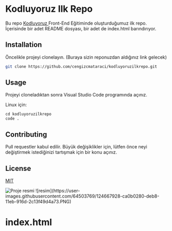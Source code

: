 # **Kodluyoruz Ilk Repo**
Bu repo <a href="https://www.kodluyoruz.org/"> Kodluyoruz </a> Front-End Eğitiminde oluşturduğumuz ilk repo. İçerisinde bir adet README dosyası, bir adet de index.html barındırıyor.

## Installation
Öncelikle projeyi clonelayın. (Buraya sizin reponuzdan aldığınız link gelecek)

```bash
git clone https://github.com/cengizcmataraci/kodluyoruzilkrepo.git
```

## Usage

Projeyi cloneladıktan sonra Visual Studio Code programında açınız.

Linux için:
```linux
cd kodluyoruzilkrepo
code .
```

## Contributing
Pull requestler kabul edilir. Büyük değişiklikler için, lütfen önce neyi değiştirmek istediğinizi tartışmak için bir konu açınız.


## License
[MIT](https://choosealicense.com/licenses/mit/)


<img src="C:\Users\Sinem\Desktop\resim.jpg" alt="Proje resmi"/>
![resim](https://user-images.githubusercontent.com/64503769/124667928-ca0b0280-deb8-11eb-916d-2c13f49d4a73.PNG)


<!DOCTYPE html>
<html>
    <head>
        <meta http-equiv="Content-Type" content="text/html; charset=utf-8" />
    </head>
    <body>
         <h1>index.html</h1>
    </body>
</html>





